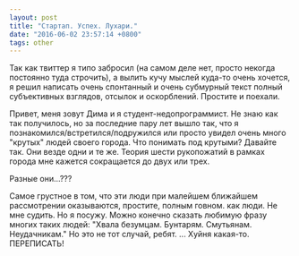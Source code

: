 ```yaml
---
layout: post
title: "Стартап. Успех. Лухари."
date: "2016-06-02 23:57:14 +0800"
tags: other
---
```


Так как твиттер я типо забросил (на самом деле нет, просто некогда постоянно туда строчить), а вылить кучу мыслей куда-то очень хочется, я решил написать очень спонтанный и очень субмурный текст полный субъективных взглядов, отсылок и оскорблений. Простите и поехали. 

Привет, меня зовут Дима и я студент-недопрограммист. Не знаю как так получилось, но за последние пару лет вышло так, что я познакомился/встретился/подружился или просто увидел очень много "крутых" людей своего города. Что понимать под крутыми? Давайте так. Они везде одни и те же. Теория шести рукопожатий в рамках города мне кажется сокращается до двух или трех.

Разные они...???

Самое грустное в том, что эти люди при малейшем ближайшем рассмотрении оказываются, простите, полным говном. как люди. Не мне судить. Но я посужу. 
Можно конечно сказать любимую фразу многих таких людей: "Хвала безумцам. Бунтарям. Смутьянам. Неудачникам." Но это не тот случай, ребят. 
...
Хуйня какая-то. ПЕРЕПИСАТЬ!
